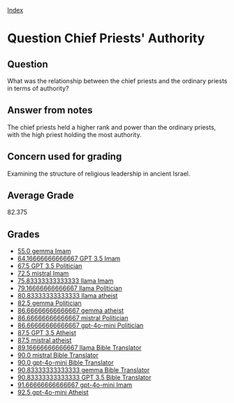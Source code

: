 
[Index](../../index.md)
# Question Chief Priests' Authority
## Question
What was the relationship between the chief priests and the ordinary priests in terms of authority?

## Answer from notes
The chief priests held a higher rank and power than the ordinary priests, with the high priest holding the most authority.

## Concern used for grading
Examining the structure of religious leadership in ancient Israel.

## Average Grade
82.375

## Grades
 * [55.0 gemma Imam](../answers/gemma_Imam/Chief_Priests__Authority.md)
 * [64.16666666666667 GPT 3.5 Imam](../answers/GPT_3.5_Imam/Chief_Priests__Authority.md)
 * [67.5 GPT 3.5 Politician](../answers/GPT_3.5_Politician/Chief_Priests__Authority.md)
 * [72.5 mistral Imam](../answers/mistral_Imam/Chief_Priests__Authority.md)
 * [75.83333333333333 llama Imam](../answers/llama_Imam/Chief_Priests__Authority.md)
 * [79.16666666666667 llama Politician](../answers/llama_Politician/Chief_Priests__Authority.md)
 * [80.83333333333333 llama atheist](../answers/llama_atheist/Chief_Priests__Authority.md)
 * [82.5 gemma Politician](../answers/gemma_Politician/Chief_Priests__Authority.md)
 * [86.66666666666667 gemma atheist](../answers/gemma_atheist/Chief_Priests__Authority.md)
 * [86.66666666666667 mistral Politician](../answers/mistral_Politician/Chief_Priests__Authority.md)
 * [86.66666666666667 gpt-4o-mini Politician](../answers/gpt-4o-mini_Politician/Chief_Priests__Authority.md)
 * [87.5 GPT 3.5 Atheist](../answers/GPT_3.5_Atheist/Chief_Priests__Authority.md)
 * [87.5 mistral atheist](../answers/mistral_atheist/Chief_Priests__Authority.md)
 * [89.16666666666667 llama Bible Translator](../answers/llama_Bible_Translator/Chief_Priests__Authority.md)
 * [90.0 mistral Bible Translator](../answers/mistral_Bible_Translator/Chief_Priests__Authority.md)
 * [90.0 gpt-4o-mini Bible Translator](../answers/gpt-4o-mini_Bible_Translator/Chief_Priests__Authority.md)
 * [90.83333333333333 gemma Bible Translator](../answers/gemma_Bible_Translator/Chief_Priests__Authority.md)
 * [90.83333333333333 GPT 3.5 Bible Translator](../answers/GPT_3.5_Bible_Translator/Chief_Priests__Authority.md)
 * [91.66666666666667 gpt-4o-mini Imam](../answers/gpt-4o-mini_Imam/Chief_Priests__Authority.md)
 * [92.5 gpt-4o-mini Atheist](../answers/gpt-4o-mini_Atheist/Chief_Priests__Authority.md)
